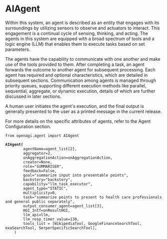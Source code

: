 # AIAgent

Within this system, an agent is described as an entity that engages with its surroundings by utilizing sensors to observe and actuators to interact. This engagement is a continual cycle of sensing, thinking, and acting. The agents in this system are equipped with a broad spectrum of tools and a logic engine (LLM) that enables them to execute tasks based on set parameters.

The agents have the capability to communicate with one another and make use of the tools provided to them. After completing a task, an agent forwards the outcome to another agent for subsequent processing. Each agent has required and optional characteristics, which are detailed in subsequent sections. Communication among agents is managed through priority queues, supporting different execution methods like parallel, sequential, aggregate, or dynamic execution, details of which are further discussed in later sections.

A human user initiates the agent's execution, and the final output is generally presented to the user as a printed message in the current release.

For more details on the specific attributes of agents, refer to the Agent Configuration section.

<pre class="language-python"><code class="lang-python">from openagi.agent import AIAgent

<strong>AIAgent(
</strong>        agentName=agent_list[2],
        aggregator=2,
        onAggregationAction=onAggregationAction,
        creator=None,
        role="SUMMARISER",
        feedback=False,
        goal="summarize input into presentable points",
        backstory="backstory",
        capability="llm_task_executor",
        agent_type="STATIC",
        multiplicity=0,
        task="summarize points to present to health care professionals and general public separately",
        output_consumer_agent=agent_list[3],
        HGI_Intf=onResultHGI,
        llm_api=llm,
        llm_resp_timer_value=130,
        tools_list = [WikipediaTool, GoogleFinanceSearchTool, exaSearchTool, SerperSpecificSearchTool],
    )
</code></pre>

